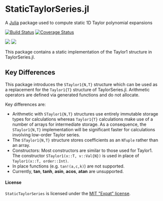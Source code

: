 # StaticTaylorSeries.jl
A [Julia](http://julialang.org) package used to compute static 1D Taylor
polynomial expansions

[![Build Status](https://api.travis-ci.org/dpsanders/TaylorSeries.jl.svg?branch=master)](https://travis-ci.org/JuliaDiff/TaylorSeries.jl)
[![Coverage Status](https://coveralls.io/repos/dpsanders/TaylorSeries.jl/badge.svg?branch=master)](https://coveralls.io/github/JuliaDiff/TaylorSeries.jl?branch=master)

[![](https://img.shields.io/badge/docs-stable-blue.svg)](https://github.com/dpsanders/TaylorSeries.jl/stable)
[![](https://img.shields.io/badge/docs-latest-blue.svg)](https://github.com/dpsanders/TaylorSeries.jl/latest)

This package contains a static implementation of the Taylor1 structure in TaylorSeries.jl.

## Key Differences

This package introduces the `STaylor1{N,T}` structure which can be used as a
replacement for the `Taylor1{T}` structure of TaylorSeries.jl.  Arithmetic operators are defined via generated functions and do not allocate.

Key differences are:
- Arithmetic with `STaylor1{N,T}` structures use entirely immutable storage types
for calculations whereas `Taylor1{T}` calculations make use of a number of
arrays for intermediate storage. As a consequence, the `STaylor1{N,T}` implementation
will be significant faster for calculations involving low-order Taylor series.
- The `STaylor1{N,T}` structure stores coefficients as an `NTuple` rather than
an array.
- Constructors: Most constructors are similar to those used for Taylor1. The
constructor `STaylor1(x::T, v::Val{N})` is used in place of `Taylor1(x::T, order::Int)`.
- In place functions (e.g. `tan!(a,c,k)`) are not supported.
- Currently, **tan**, **tanh**, **asin**, **acos**, **atan** are
unsupported.

#### License

`StaticTaylorSeries` is licensed under the [MIT "Expat" license](./LICENSE.md).
